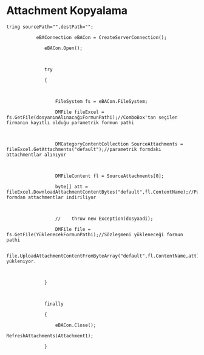 # Attachment Kopyalama

	tring sourcePath="",destPath=""; 

	           eBAConnection eBACon = CreateServerConnection(); 

	              eBACon.Open(); 

	  

	              try 

	              { 

	  

	                  FileSystem fs = eBACon.FileSystem; 

	                  DMFile fileExcel = fs.GetFile(dosyanınAlınacağıFormunPathi);//ComboBox'tan seçilen firmanın kayıtlı olduğu parametrik formun pathi 

	  

	                  DMCategoryContentCollection SourceAttachments = fileExcel.GetAttachments("default");//parametrik formdaki attachmentlar alınıyor 

	  

	                  DMFileContent fl = SourceAttachments[0]; 

	                  byte[] att = fileExcel.DownloadAttachmentContentBytes("default",fl.ContentName);//Parametrik formdan attachmentlar indiriliyor 

	  

	                  //    throw new Exception(dosyaadi); 

	                  DMFile file = fs.GetFile(YüklenecekFormunPathi);//Sözleşmeni yükleneceği formun pathi 

	                  file.UploadAttachmentContentFromByteArray("default",fl.ContentName,att);//sözleşme yükleniyor. 

	  

	              } 

	  

	              finally 

	              { 

	                  eBACon.Close(); 

	RefreshAttachments(Attachment1); 

	              }